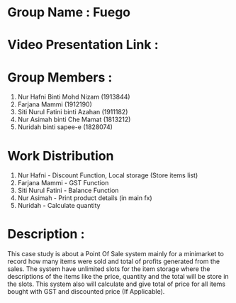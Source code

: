 # Group Name : Fuego
# Video Presentation Link :
# Group Members :
1. Nur Hafni Binti Mohd Nizam (1913844)
2. Farjana Mammi (1912190)
3. Siti Nurul Fatini binti Azahan (1911182)
4. Nur Asimah binti Che Mamat (1813212)
5. Nuridah binti sapee-e (1828074)


# Work Distribution
1. Nur Hafni - Discount Function, Local storage (Store items list)
2. Farjana Mammi - GST Function
3. Siti Nurul Fatini - Balance Function
4. Nur Asimah - Print product details (in main fx)
5. Nuridah - Calculate quantity

# Description :
This case study is about a Point Of Sale system mainly for a minimarket to record how many items were sold and total of profits generated from the sales. The system have unlimited slots for the item storage where the descriptions of the items like the price, quantity and the total will be store in the slots. This system also will calculate and give total of price for all items bought with GST and discounted price (If Applicable).

